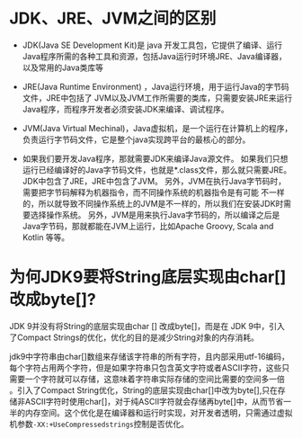 # JDK、JRE、JVM之间的区别

- JDK(Java SE Development Kit)是 java 开发工具包，它提供了编译、运行Java程序所需的各种工具和资源，包括Java运行时环境JRE、Java编译器，以及常用的Java类库等

- JRE(Java Runtime Environment) ，Java运行环境，用于运行Java的字节码文件，JRE中包括了 JVM以及JVM工作所需要的类库，只需要安装JRE来运行Java程序，而程序开发者必须安装JDK来编译、调试程序。

- JVM(Java Virtual Mechinal)，Java虚拟机，是一个运行在计算机上的程序，负责运行字节码文件，它是整个java实现跨平台的最核心的部分。

- 如果我们要开发Java程序，那就需要JDK来编译Java源文件。 如果我们只想运行已经编译好的Java字节码文件，也就是*.class文件，那么就只需要JRE。 JDK中包含了JRE，JRE中包含了JVM。 另外，JVM在执行Java字节码时，需要把字节码解释为机器指令，而不同操作系统的机器指令是有可能 不一样的，所以就导致不同操作系统上的JVM是不一样的，所以我们在安装JDK时需要选择操作系统。 另外，JVM是用来执行Java字节码的，所以编译之后是Java字节码，那就都能在JVM上运行，比如Apache Groovy, Scala and Kotlin 等等。

# 为何JDK9要将String底层实现由char[]改成byte[]?

JDK 9并没有将String的底层实现由char [] 改成byte[]，而是在 JDK 9中，引入了Compact Strings的优化，优化的目的是减少String对象的内存消耗。

jdk9中字符串由char[]数组来存储该字符串的所有字符，且内部采用utf-16编码，每个字符占用两个字符，但是如果字符串只包含英文字符或者ASCII字符，这些只需要一个字符就可以存储，这意味着字符串实际存储的空间比需要的空间多一倍	。引入了Compact String优化，String的底层实现由char[]中改为byte[],只在存储非ASCII字符时使用char[]，对于纯ASCII字符就会存储再byte[]中，从而节省一半的内存空间。这个优化是在编译器和运行时实现，对开发者透明，只需通过虚拟机参数`-XX:+UseCompressedstrings`控制是否优化。
